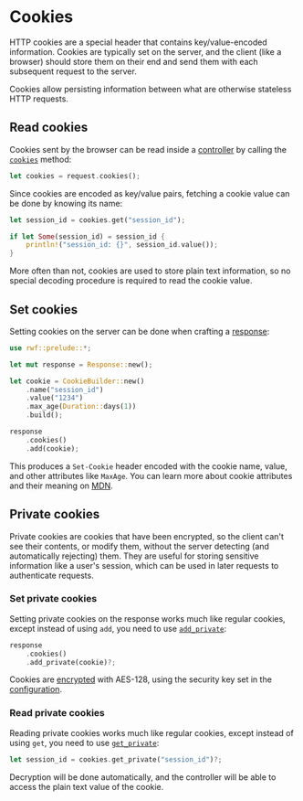 # Cookies

HTTP cookies are a special header that contains key/value-encoded information. Cookies are typically set on the server, and the client (like a browser) should store them on their end and send them with each subsequent request to the server.

Cookies allow persisting information between what are otherwise stateless HTTP requests.

## Read cookies

Cookies sent by the browser can be read inside a [controller](index.md) by calling the [`cookies`](https://docs.rs/rwf/latest/rwf/http/request/struct.Request.html#method.cookies) method:

```rust
let cookies = request.cookies();
```

Since cookies are encoded as key/value pairs, fetching a cookie value can be done by knowing its name:

```rust
let session_id = cookies.get("session_id");

if let Some(session_id) = session_id {
    println!("session_id: {}", session_id.value());
}
```

More often than not, cookies are used to store plain text information, so no special decoding procedure is required to read the cookie value.

## Set cookies

Setting cookies on the server can be done when crafting a [response](response.md):

```rust
use rwf::prelude::*;

let mut response = Response::new();

let cookie = CookieBuilder::new()
    .name("session_id")
    .value("1234")
    .max_age(Duration::days(1))
    .build();

response
    .cookies()
    .add(cookie);
```

This produces a `Set-Cookie` header encoded with the cookie name, value, and other attributes like `MaxAge`. You can learn more about cookie attributes and their meaning on [MDN](https://developer.mozilla.org/en-US/docs/Web/HTTP/Headers/Set-Cookie).

## Private cookies

Private cookies are cookies that have been encrypted, so the client can't see their contents, or modify them, without the server detecting (and automatically rejecting) them.
They are useful for storing sensitive information like a user's session, which can be used in later requests to authenticate requests.

### Set private cookies

Setting private cookies on the response works much like regular cookies, except instead of using `add`, you need to use [`add_private`](https://docs.rs/rwf/latest/rwf/http/cookies/struct.Cookies.html#method.add_private):

```rust
response
    .cookies()
    .add_private(cookie)?;
```

Cookies are [encrypted](../encryption.md) with AES-128, using the security key set in the [configuration](../configuration.md).


### Read private cookies

Reading private cookies works much like regular cookies, except instead of using `get`, you need to use [`get_private`](https://docs.rs/rwf/latest/rwf/http/cookies/struct.Cookies.html#method.get_private):

```rust
let session_id = cookies.get_private("session_id")?;
```

Decryption will be done automatically, and the controller will be able to access the plain text value of the cookie.
